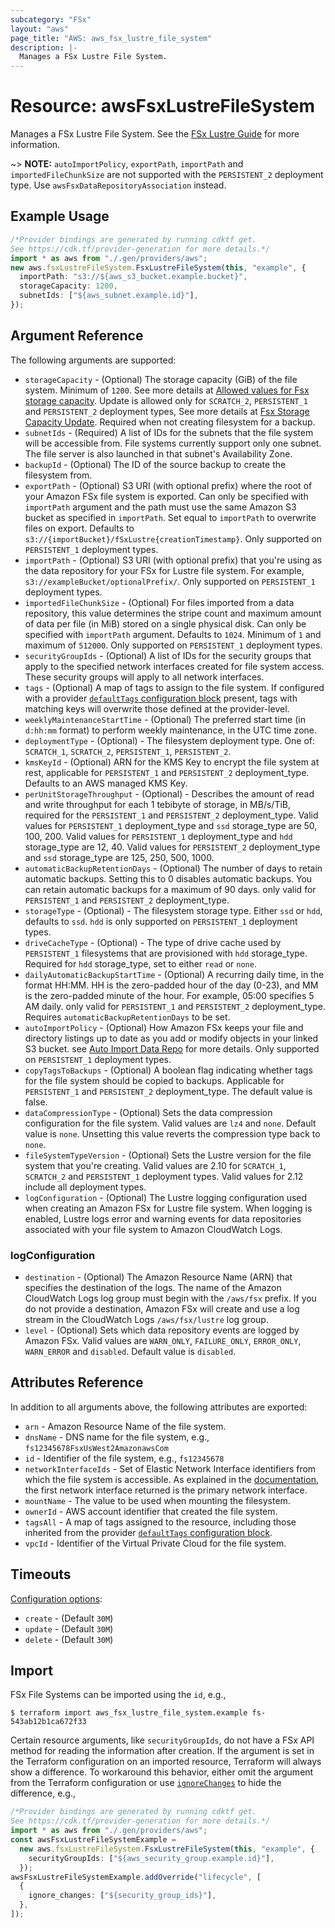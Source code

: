 ```yaml
---
subcategory: "FSx"
layout: "aws"
page_title: "AWS: aws_fsx_lustre_file_system"
description: |-
  Manages a FSx Lustre File System.
---
```


# Resource: awsFsxLustreFileSystem

Manages a FSx Lustre File System. See the [FSx Lustre Guide](https://docs.aws.amazon.com/fsx/latest/LustreGuide/what-is.html) for more information.

\~> **NOTE:** `autoImportPolicy`, `exportPath`, `importPath` and `importedFileChunkSize` are not supported with the `PERSISTENT_2` deployment type. Use `awsFsxDataRepositoryAssociation` instead.

## Example Usage

```typescript
/*Provider bindings are generated by running cdktf get.
See https://cdk.tf/provider-generation for more details.*/
import * as aws from "./.gen/providers/aws";
new aws.fsxLustreFileSystem.FsxLustreFileSystem(this, "example", {
  importPath: "s3://${aws_s3_bucket.example.bucket}",
  storageCapacity: 1200,
  subnetIds: ["${aws_subnet.example.id}"],
});

```

## Argument Reference

The following arguments are supported:

* `storageCapacity` - (Optional) The storage capacity (GiB) of the file system. Minimum of `1200`. See more details at [Allowed values for Fsx storage capacity](https://docs.aws.amazon.com/fsx/latest/APIReference/API_CreateFileSystem.html#FSx-CreateFileSystem-request-StorageCapacity). Update is allowed only for `SCRATCH_2`, `PERSISTENT_1` and `PERSISTENT_2` deployment types, See more details at [Fsx Storage Capacity Update](https://docs.aws.amazon.com/fsx/latest/APIReference/API_UpdateFileSystem.html#FSx-UpdateFileSystem-request-StorageCapacity). Required when not creating filesystem for a backup.
* `subnetIds` - (Required) A list of IDs for the subnets that the file system will be accessible from. File systems currently support only one subnet. The file server is also launched in that subnet's Availability Zone.
* `backupId` - (Optional) The ID of the source backup to create the filesystem from.
* `exportPath` - (Optional) S3 URI (with optional prefix) where the root of your Amazon FSx file system is exported. Can only be specified with `importPath` argument and the path must use the same Amazon S3 bucket as specified in `importPath`. Set equal to `importPath` to overwrite files on export. Defaults to `s3://{importBucket}/fSxLustre{creationTimestamp}`. Only supported on `PERSISTENT_1` deployment types.
* `importPath` - (Optional) S3 URI (with optional prefix) that you're using as the data repository for your FSx for Lustre file system. For example, `s3://exampleBucket/optionalPrefix/`. Only supported on `PERSISTENT_1` deployment types.
* `importedFileChunkSize` - (Optional) For files imported from a data repository, this value determines the stripe count and maximum amount of data per file (in MiB) stored on a single physical disk. Can only be specified with `importPath` argument. Defaults to `1024`. Minimum of `1` and maximum of `512000`. Only supported on `PERSISTENT_1` deployment types.
* `securityGroupIds` - (Optional) A list of IDs for the security groups that apply to the specified network interfaces created for file system access. These security groups will apply to all network interfaces.
* `tags` - (Optional) A map of tags to assign to the file system. If configured with a provider [`defaultTags` configuration block](https://registry.terraform.io/providers/hashicorp/aws/latest/docs#default_tags-configuration-block) present, tags with matching keys will overwrite those defined at the provider-level.
* `weeklyMaintenanceStartTime` - (Optional) The preferred start time (in `d:hh:mm` format) to perform weekly maintenance, in the UTC time zone.
* `deploymentType` - (Optional) - The filesystem deployment type. One of: `SCRATCH_1`, `SCRATCH_2`, `PERSISTENT_1`, `PERSISTENT_2`.
* `kmsKeyId` - (Optional) ARN for the KMS Key to encrypt the file system at rest, applicable for `PERSISTENT_1` and `PERSISTENT_2` deployment\_type. Defaults to an AWS managed KMS Key.
* `perUnitStorageThroughput` - (Optional) - Describes the amount of read and write throughput for each 1 tebibyte of storage, in MB/s/TiB, required for the `PERSISTENT_1` and `PERSISTENT_2` deployment\_type. Valid values for `PERSISTENT_1` deployment\_type and `ssd` storage\_type are 50, 100, 200. Valid values for `PERSISTENT_1` deployment\_type and `hdd` storage\_type are 12, 40. Valid values for `PERSISTENT_2` deployment\_type and `ssd` storage\_type are 125, 250, 500, 1000.
* `automaticBackupRetentionDays` - (Optional) The number of days to retain automatic backups. Setting this to 0 disables automatic backups. You can retain automatic backups for a maximum of 90 days. only valid for `PERSISTENT_1` and `PERSISTENT_2` deployment\_type.
* `storageType` - (Optional) - The filesystem storage type. Either `ssd` or `hdd`, defaults to `ssd`. `hdd` is only supported on `PERSISTENT_1` deployment types.
* `driveCacheType` - (Optional) - The type of drive cache used by `PERSISTENT_1` filesystems that are provisioned with `hdd` storage\_type. Required for `hdd` storage\_type, set to either `read` or `none`.
* `dailyAutomaticBackupStartTime` - (Optional) A recurring daily time, in the format HH:MM. HH is the zero-padded hour of the day (0-23), and MM is the zero-padded minute of the hour. For example, 05:00 specifies 5 AM daily. only valid for `PERSISTENT_1` and `PERSISTENT_2` deployment\_type. Requires `automaticBackupRetentionDays` to be set.
* `autoImportPolicy` - (Optional) How Amazon FSx keeps your file and directory listings up to date as you add or modify objects in your linked S3 bucket. see [Auto Import Data Repo](https://docs.aws.amazon.com/fsx/latest/LustreGuide/autoimport-data-repo.html) for more details. Only supported on `PERSISTENT_1` deployment types.
* `copyTagsToBackups` - (Optional) A boolean flag indicating whether tags for the file system should be copied to backups. Applicable for `PERSISTENT_1` and `PERSISTENT_2` deployment\_type. The default value is false.
* `dataCompressionType` - (Optional) Sets the data compression configuration for the file system. Valid values are `lz4` and `none`. Default value is `none`. Unsetting this value reverts the compression type back to `none`.
* `fileSystemTypeVersion` - (Optional) Sets the Lustre version for the file system that you're creating. Valid values are 2.10 for `SCRATCH_1`, `SCRATCH_2` and `PERSISTENT_1` deployment types. Valid values for 2.12 include all deployment types.
* `logConfiguration` - (Optional) The Lustre logging configuration used when creating an Amazon FSx for Lustre file system. When logging is enabled, Lustre logs error and warning events for data repositories associated with your file system to Amazon CloudWatch Logs.

### logConfiguration

* `destination` - (Optional) The Amazon Resource Name (ARN) that specifies the destination of the logs. The name of the Amazon CloudWatch Logs log group must begin with the `/aws/fsx` prefix. If you do not provide a destination, Amazon FSx will create and use a log stream in the CloudWatch Logs `/aws/fsx/lustre` log group.
* `level` - (Optional) Sets which data repository events are logged by Amazon FSx. Valid values are `WARN_ONLY`, `FAILURE_ONLY`, `ERROR_ONLY`, `WARN_ERROR` and `disabled`. Default value is `disabled`.

## Attributes Reference

In addition to all arguments above, the following attributes are exported:

* `arn` - Amazon Resource Name of the file system.
* `dnsName` - DNS name for the file system, e.g., `fs12345678FsxUsWest2AmazonawsCom`
* `id` - Identifier of the file system, e.g., `fs12345678`
* `networkInterfaceIds` - Set of Elastic Network Interface identifiers from which the file system is accessible. As explained in the [documentation](https://docs.aws.amazon.com/fsx/latest/LustreGuide/mounting-on-premises.html), the first network interface returned is the primary network interface.
* `mountName` - The value to be used when mounting the filesystem.
* `ownerId` - AWS account identifier that created the file system.
* `tagsAll` - A map of tags assigned to the resource, including those inherited from the provider [`defaultTags` configuration block](https://registry.terraform.io/providers/hashicorp/aws/latest/docs#default_tags-configuration-block).
* `vpcId` - Identifier of the Virtual Private Cloud for the file system.

## Timeouts

[Configuration options](https://developer.hashicorp.com/terraform/language/resources/syntax#operation-timeouts):

* `create` - (Default `30M`)
* `update` - (Default `30M`)
* `delete` - (Default `30M`)

## Import

FSx File Systems can be imported using the `id`, e.g.,

```console
$ terraform import aws_fsx_lustre_file_system.example fs-543ab12b1ca672f33
```

Certain resource arguments, like `securityGroupIds`, do not have a FSx API method for reading the information after creation. If the argument is set in the Terraform configuration on an imported resource, Terraform will always show a difference. To workaround this behavior, either omit the argument from the Terraform configuration or use [`ignoreChanges`](https://www.terraform.io/docs/configuration/meta-arguments/lifecycle.html#ignore_changes) to hide the difference, e.g.,

```typescript
/*Provider bindings are generated by running cdktf get.
See https://cdk.tf/provider-generation for more details.*/
import * as aws from "./.gen/providers/aws";
const awsFsxLustreFileSystemExample =
  new aws.fsxLustreFileSystem.FsxLustreFileSystem(this, "example", {
    securityGroupIds: ["${aws_security_group.example.id}"],
  });
awsFsxLustreFileSystemExample.addOverride("lifecycle", [
  {
    ignore_changes: ["${security_group_ids}"],
  },
]);

```
